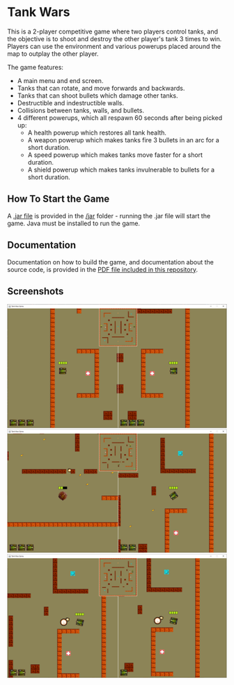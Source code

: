# Tank Wars

This is a 2-player competitive game where two players control tanks, and the objective is to shoot and destroy the other player's tank 3 times to win.
Players can use the environment and various powerups placed around the map to outplay the other player.

The game features:
- A main menu and end screen.
- Tanks that can rotate, and move forwards and backwards.
- Tanks that can shoot bullets which damage other tanks.
- Destructible and indestructible walls.
- Collisions between tanks, walls, and bullets.
- 4 different powerups, which all respawn 60 seconds after being picked up:
  - A health powerup which restores all tank health.
  - A weapon powerup which makes tanks fire 3 bullets in an arc for a short duration.
  - A speed powerup which makes tanks move faster for a short duration.
  - A shield powerup which makes tanks invulnerable to bullets for a short duration.

## How To Start the Game

A [.jar file](/jar/csc413-tankgame-oliviercm.jar) is provided in the [/jar](/jar) folder - running the .jar file will start the game. Java must be installed to run the game.

## Documentation

Documentation on how to build the game, and documentation about the source code, is provided in the [PDF file included in this repository](/Documentation.pdf).

## Screenshots

![Tank Wars in-game Screenshot](/screenshots/1.png?raw=true "Tank Wars")
![Tank Wars in-game Screenshot](/screenshots/2.png?raw=true "Tank Wars")
![Tank Wars in-game Screenshot](/screenshots/3.png?raw=true "Tank Wars")
